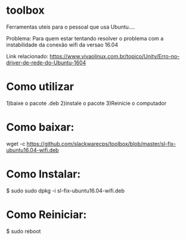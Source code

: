 # toolbox
Ferramentas uteis para o pessoal que usa Ubuntu....

Problema:
Para quem estar tentando resolver o problema com a instabilidade da conexão wifi da versao 16.04  

Link relacionado: https://www.vivaolinux.com.br/topico/Unity/Erro-no-driver-de-rede-do-Ubuntu-1604


# Como utilizar 
  1)baixe o pacote .deb
  2)instale o pacote
  3)Reinicie o computador


# Como baixar:
  wget -c https://github.com/slackwarecps/toolbox/blob/master/sl-fix-ubuntu16.04-wifi.deb

# Como Instalar: 
  $ sudo sudo dpkg -i sl-fix-ubuntu16.04-wifi.deb

# Como Reiniciar:
  $ sudo reboot
